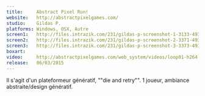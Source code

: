 ```yaml
---
title:     Abstract Pixel Run!
website:   http://abstractpixelgames.com/
studio:    Gildas P.
platforms: Windows, OSX, Autre
screen1:   http://files.intrazik.com/231/gildas-p-screenshot-1-3133-493-20150429-152018.gif
screen2:   http://files.intrazik.com/231/gildas-p-screenshot-2-3371-493-20150429-152019.gif
screen3:   http://files.intrazik.com/231/gildas-p-screenshot-3-3373-493-20150429-152019.jpg
boxart:
video:     http://abstractpixelgames.com/web_system/videos/loop01-h264.mp4
release:   06/03/2015
---
```


Il s'agit d'un plateformeur génératif, ""die and retry"". 1 joueur, ambiance abstraite/design génératif.
